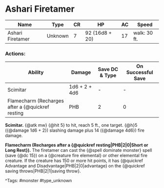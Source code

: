 # Ashari Firetamer

| Name | Type | CR | HP | AC | Speed |
|------|------|----|----|----|-------|
| Ashari Firetamer | Unknown | 7 | 92 (16d8 + 20) | 17 | walk: 30 ft. |

### Actions:

| Ability | Damage | Save DC & Type | On Successful Save |
|---------|--------|----------------|--------------------|
| Scimitar | 1d6 + 2 + 4d6 | - | - |
| Flamecharm (Recharges after a {@quickref resting|PHB|2|0|Short or Long Rest}) | - | 15 | - |


**Scimitar.** {@atk mw} {@hit 5} to hit, reach 5 ft., one target. {@h}5 ({@damage 1d6 + 2}) slashing damage plus 14 ({@damage 4d6}) fire damage.

**Flamecharm (Recharges after a {@quickref resting|PHB|2|0|Short or Long Rest}).** The firetamer can cast the {@spell dominate monster} spell (save {@dc 15}) on a {@creature fire elemental} or other elemental fire creature. If the creature has 150 or more hit points, it has {@quickref Advantage and Disadvantage|PHB|2|0|advantage} on the {@quickref saving throws|PHB|2|1|saving throw}.

^Tags: #monster #type_unknown